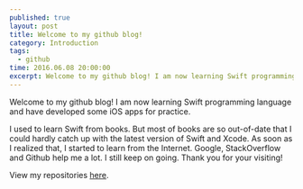 ```yaml
---
published: true
layout: post
title: Welcome to my github blog!
category: Introduction
tags: 
  - github
time: 2016.06.08 20:00:00
excerpt: Welcome to my github blog! I am now learning Swift programming language and have developed some iOS apps for practice.
---
```

Welcome to my github blog! I am now learning Swift programming language and have developed some iOS apps for practice.

I used to learn Swift from books. But most of books are so out-of-date that I could hardly catch up with the latest version of Swift and Xcode. As soon as I realized that, I started to learn from the Internet. Google, StackOverflow and Github help me a lot. I still keep on going. Thank you for your visiting! 

View my repositories [here](https://github.com/LinShiwei).


